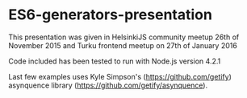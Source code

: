 # ES6-generators-presentation

This presentation was given in HelsinkiJS community meetup 26th of November 2015 and Turku frontend meetup on 27th of January 2016

Code included has been tested to run with Node.js version 4.2.1

Last few examples uses Kyle Simpson's (https://github.com/getify) asynquence library (https://github.com/getify/asynquence).

